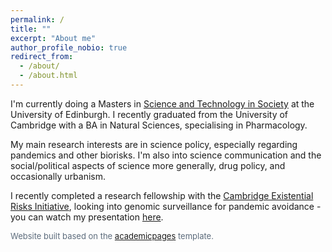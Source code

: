 ```yaml
---
permalink: /
title: ""
excerpt: "About me"
author_profile_nobio: true
redirect_from: 
  - /about/
  - /about.html
---
```


I'm currently doing a Masters in [Science and Technology in Society](https://www.sps.ed.ac.uk/study/postgraduate-taught-programmes/science-and-technology-society) at the University of Edinburgh. I recently graduated from the University of Cambridge with a BA in Natural Sciences, specialising in Pharmacology.

My main research interests are in science policy, especially regarding pandemics and other biorisks. I'm also into science communication and the social/political aspects of science more generally, drug policy, and occasionally urbanism.

I recently completed a research fellowship with the [Cambridge Existential Risks Initiative](https://camxrisk.org/), looking into genomic surveillance for pandemic avoidance - you can watch my presentation [here](https://youtu.be/vacMPy5N_2k).


<font size="2" color="5D6C7C"> Website built based on the <a href="https://academicpages.github.io">academicpages</a> template. </font>

